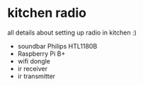 # kitchen radio
all details about setting up radio in kitchen :)

- soundbar Philips HTL1180B
- Raspberry Pi B+ 
- wifi dongle
- ir receiver
- ir transmitter

